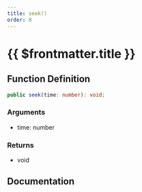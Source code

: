 ```yaml
---
title: seek()
order: 0
---
```


# {{ $frontmatter.title }}

## Function Definition

```ts
public seek(time: number): void;
```

### Arguments

* time: number

### Returns

* void

## Documentation

<!--@include: ./parts/seek.md-->
